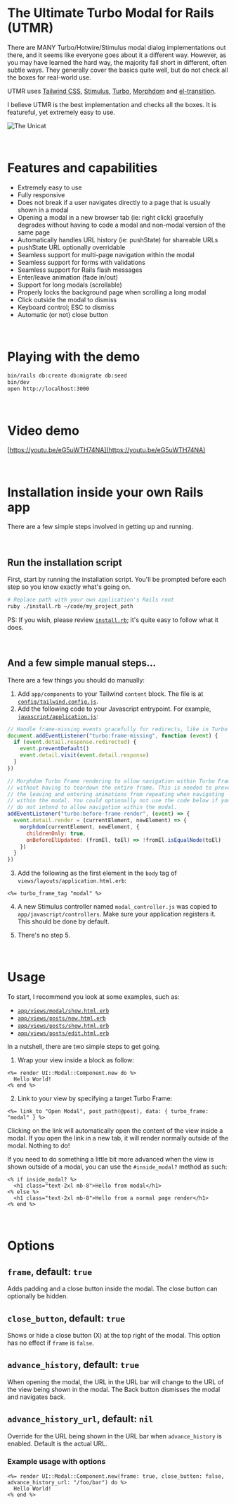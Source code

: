 # The Ultimate Turbo Modal for Rails (UTMR)

There are MANY Turbo/Hotwire/Stimulus modal dialog implementations out there, and it seems like everyone goes about it a different way. However, as you may have learned the hard way, the majority fall short in different, often subtle ways. They generally cover the basics quite well, but do not check all the boxes for real-world use.

UTMR uses [Tailwind CSS](https://tailwindcss.com), [Stimulus](https://stimulus.hotwired.dev), [Turbo](https://turbo.hotwired.dev/), [Morphdom](https://github.com/patrick-steele-idem/morphdom) and [el-transition](https://github.com/mmccall10/el-transition).

I believe UTMR is the best implementation and checks all the boxes. It is featureful, yet extremely easy to use.

![The Unicat](./public/unicat-sm.jpg "The Unicat")


&nbsp;
&nbsp;
# Features and capabilities

- Extremely easy to use
- Fully responsive
- Does not break if a user navigates directly to a page that is usually shown in a modal
- Opening a modal in a new browser tab (ie: right click) gracefully degrades without having to code a modal and non-modal version of the same page
- Automatically handles URL history (ie: pushState) for shareable URLs
- pushState URL optionally overridable
- Seamless support for multi-page navigation within the modal
- Seamless support for forms with validations
- Seamless support for Rails flash messages
- Enter/leave animation (fade in/out)
- Support for long modals (scrollable)
- Properly locks the background page when scrolling a long modal
- Click outside the modal to dismiss
- Keyboard control; ESC to dismiss
- Automatic (or not) close button


&nbsp;
&nbsp;
# Playing with the demo

```sh
bin/rails db:create db:migrate db:seed
bin/dev
open http://localhost:3000
```

&nbsp;
&nbsp;
# Video demo

[https://youtu.be/eG5uWTH74NA](https://youtu.be/eG5uWTH74NA)

&nbsp;
&nbsp;
# Installation inside your own Rails app

There are a few simple steps involved in getting up and running.

&nbsp;
&nbsp;
## Run the installation script

First, start by running the installation script. You'll be prompted before each step so you know exactly what's going on.

```sh
# Replace path with your own application's Rails root
ruby ./install.rb ~/code/my_project_path
```

PS: If you wish, please review [`install.rb`](https://github.com/cmer/ultimate-turbo-modal/blob/main/install.rb); it's quite easy to follow what it does.

&nbsp;
&nbsp;
## And a few simple manual steps...

There are a few things you should do manually:

1. Add `app/components` to your Tailwind `content` block. The file is at [`config/tailwind.config.js`](https://github.com/cmer/ultimate-turbo-modal/blob/main/config/tailwind.config.js).
2. Add the following code to your Javascript entrypoint. For example, [`javascript/application.js`](https://github.com/cmer/ultimate-turbo-modal/blob/main/app/javascript/application.js):

```javascript
// Handle frame-missing events gracefully for redirects, like in Turbo 7.2
document.addEventListener("turbo:frame-missing", function (event) {
  if (event.detail.response.redirected) {
    event.preventDefault()
    event.detail.visit(event.detail.response)
  }
})

// Morphdom Turbo Frame rendering to allow navigation within Turbo Frames
// without having to teardown the entire frame. This is needed to prevent
// the leaving and entering animations from repeating when navigating
// within the modal. You could optionally not use the code below if you
// do not intend to allow navigation within the modal.
addEventListener("turbo:before-frame-render", (event) => {
  event.detail.render = (currentElement, newElement) => {
    morphdom(currentElement, newElement, {
      childrenOnly: true,
      onBeforeElUpdated: (fromEl, toEl) => !fromEl.isEqualNode(toEl)
    })
  }
})
```

3. Add the following as the first element in the `body` tag of `views/layouts/application.html.erb`:

```erb
<%= turbo_frame_tag "modal" %>
```

4. A new Stimulus controller named `modal_controller.js` was copied to `app/javascript/controllers`. Make sure your application registers it. This should be done by default.

5. There's no step 5.

&nbsp;
&nbsp;
# Usage

To start, I recommend you look at some examples, such as:

- [`app/views/modal/show.html.erb`](https://github.com/cmer/ultimate-turbo-modal/blob/main/app/views/modal/show.html.erb)
- [`app/views/posts/new.html.erb`](https://github.com/cmer/ultimate-turbo-modal/blob/main/app/views/posts/new.html.erb)
- [`app/views/posts/show.html.erb`](https://github.com/cmer/ultimate-turbo-modal/blob/main/app/views/posts/show.html.erb)
- [`app/views/posts/edit.html.erb`](https://github.com/cmer/ultimate-turbo-modal/blob/main/app/views/posts/edit.html.erb)

In a nutshell, there are two simple steps to get going.

1. Wrap your view inside a block as follow:

```erb
<%= render UI::Modal::Component.new do %>
  Hello World!
<% end %>
```

2. Link to your view by specifying a target Turbo Frame:

```erb
<%= link_to "Open Modal", post_path(@post), data: { turbo_frame: "modal" } %>
```

Clicking on the link will automatically open the content of the view inside a modal. If you open the link in a new tab, it will render normally outside of the modal. Nothing to do!

If you need to do something a little bit more advanced when the view is shown outside of a modal, you can use the `#inside_modal?` method as such:

```erb
<% if inside_modal? %>
  <h1 class="text-2xl mb-8">Hello from modal</h1>
<% else %>
  <h1 class="text-2xl mb-8">Hello from a normal page render</h1>
<% end %>
```

&nbsp;
&nbsp;
# Options

## `frame`, default: `true`

Adds padding and a close button inside the modal. The close button can optionally be hidden.

## `close_button`, default: `true`

Shows or hide a close button (X) at the top right of the modal. This option has no effect if `frame` is `false`.

## `advance_history`, default: `true`

When opening the modal, the URL in the URL bar will change to the URL of the view being shown in the modal. The Back button dismisses the modal and navigates back.

## `advance_history_url`, default: `nil`

Override for the URL being shown in the URL bar when `advance_history` is enabled. Default is the actual URL.


### Example usage with options

```erb
<%= render UI::Modal::Component.new(frame: true, close_button: false, advance_history_url: "/foo/bar") do %>
  Hello World!
<% end %>
```
